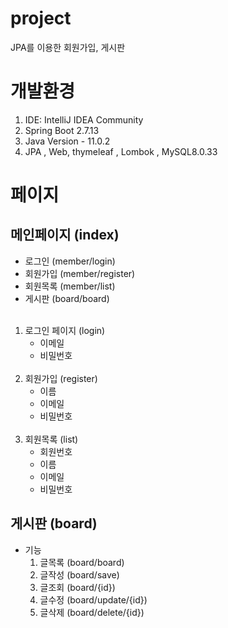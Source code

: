 # project
JPA를 이용한 회원가입, 게시판

# 개발환경

1. IDE: IntelliJ IDEA Community
2. Spring Boot 2.7.13
3. Java Version - 11.0.2
4. JPA , Web, thymeleaf , Lombok , MySQL8.0.33

# 페이지

## 메인페이지 (index)
   - 로그인 (member/login)
   - 회원가입 (member/register)
   - 회원목록 (member/list)
   - 게시판 (board/board)
     <br><br>
   1. 로그인 페이지 (login)
      - 이메일
      - 비밀번호
        <br><br>
   2. 회원가입 (register)
      - 이름
      - 이메일
      - 비밀번호
        <br><br>
   3. 회원목록 (list)
      - 회원번호
      - 이름
      - 이메일
      - 비밀번호

## 게시판 (board)
- 기능
    1. 글목록 (board/board)
    2. 글작성 (board/save)
    3. 글조회 (board/{id})
    4. 글수정 (board/update/{id})
    5. 글삭제 (board/delete/{id})